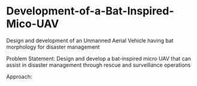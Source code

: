 # Development-of-a-Bat-Inspired-Mico-UAV
Design and development of an Unmanned Aerial Vehicle having bat morphology for disaster management

Problem Statement: Design and develop a bat-inspired micro UAV that can assist in disaster management through rescue and surveillance operations

Approach:




